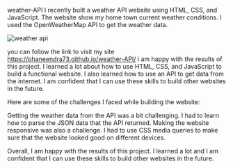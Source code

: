 weather-API
 I recently built a weather API website using HTML, CSS, and JavaScript. The website show my home town current weather conditions. I used the OpenWeatherMap API to get the weather data.
 
 ![weather api](https://github.com/phaneendra73/weather-API/assets/118047850/f9e98f0c-a63e-4ce5-a4f5-2d9a1da9527d)
 
 you can follow the link to visit my site https://phaneendra73.github.io/weather-API/
i am happy with the results of this project. I learned a lot about how to use HTML, CSS, and JavaScript to build a functional website. I also learned how to use an API to get data from the internet. I am confident that I can use these skills to build other websites in the future.

Here are some of the challenges I faced while building the website:

Getting the weather data from the API was a bit challenging. I had to learn how to parse the JSON data that the API returned.
Making the website responsive was also a challenge. I had to use CSS media queries to make sure that the website looked good on different devices.

Overall, I am happy with the results of this project. I learned a lot and I am confident that I can use these skills to build other websites in the future.

